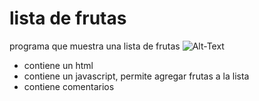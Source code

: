 # lista de frutas
programa que muestra una lista de frutas
![Alt-Text](C:/Users/Melanie/Imagenes/fruta.jpg)
* contiene un html
* contiene un javascript, permite agregar frutas a la lista
* contiene comentarios
